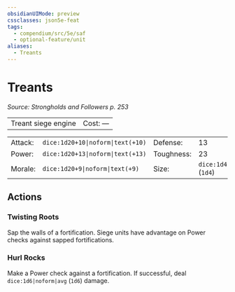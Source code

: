 ```yaml
---
obsidianUIMode: preview
cssclasses: json5e-feat
tags:
  - compendium/src/5e/saf
  - optional-feature/unit
aliases:
  - Treants
---
```

# Treants
*Source: Strongholds and Followers p. 253*  

|    |    |
|----|----|
| Treant siege engine | Cost: — |

|    |    |    |    |
|----|----|----|----|
| Attack: | `dice:1d20+10\|noform\|text(+10)` | Defense: | 13 |
| Power: | `dice:1d20+13\|noform\|text(+13)` | Toughness: | 23 |
| Morale: | `dice:1d20+9\|noform\|text(+9)` | Size: | `dice:1d4\|noform\|avg` (`1d4`) |

## Actions

### Twisting Roots

Sap the walls of a fortification. Siege units have advantage on Power checks against sapped fortifications.

### Hurl Rocks

Make a Power check against a fortification. If successful, deal `dice:1d6|noform|avg` (`1d6`) damage.
